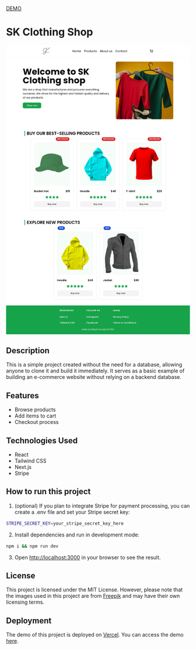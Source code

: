 [DEMO](https://sk-clothing-shop.vercel.app)

# SK Clothing Shop

![Thumbnail](./public/thumbnail.png)

## Description

This is a simple project created without the need for a database, allowing anyone to clone it and build it immediately. It serves as a basic example of building an e-commerce website without relying on a backend database.

## Features

- Browse products
- Add items to cart
- Checkout process

## Technologies Used

- React
- Tailwind CSS
- Next.js
- Stripe

## How to run this project

1. (optional) If you plan to integrate Stripe for payment processing, you can create a .env file and set your Stripe secret key:

```bash
STRIPE_SECRET_KEY=your_stripe_secret_key_here
```

2. Install dependencies and run in development mode:

```bash
npm i && npm run dev
```

3. Open [http://localhost:3000](http://localhost:3000) in your browser to see the result.

## License

This project is licensed under the MIT License. However, please note that the images used in this project are from [Freepik](https://www.freepik.com) and may have their own licensing terms.

## Deployment

The demo of this project is deployed on [Vercel](https://vercel.com). You can access the demo [here](https://sk-clothing-shop.vercel.app).
